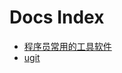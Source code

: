 # Docs Index

- [程序员常用的工具软件](https://github.com/YSGStudyHards/DotNetGuide/issues/11)
- [ugit](https://ugit.qq.com/zh/)